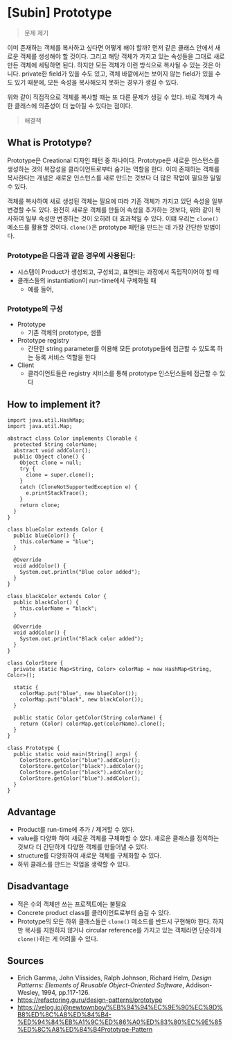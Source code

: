 # [Subin] Prototype

> 문제 제기

이미 존재하는 객체를 복사하고 싶다면 어떻게 해야 할까? 먼저 같은 클래스 안에서 새로운 객체를 생성해야 할 것이다. 그리고 해당 객체가 가지고 있는 속성들을 그대로 새로 만든 객체에 세팅하면 된다. 하지만 모든 객체가 이런 방식으로 복사될 수 있는 것은 아니다. private한 field가 있을 수도 있고, 객체 바깥에서는 보이지 않는 field가 있을 수도 있기 때문에, 모든 속성을 복사해오지 못하는 경우가 생길 수 있다. 

위와 같이 직접적으로 객체를 복사할 때는 또 다른 문제가 생길 수 있다. 바로 객체가 속한 클래스에 의존성이 더 높아질 수 있다는 점이다. 

> 해결책

## What is Prototype?
Prototype은 Creational 디자인 패턴 중 하나이다. Prototype은 새로운 인스턴스를 생성하는 것의 복잡성을 클라이언트로부터 숨기는 역할을 한다. 이미 존재하는 객체를 복사한다는 개념은 새로운 인스턴스를 새로 만드는 것보다 더 많은 작업이 필요한 일일 수 있다. 

객체를 복사하여 새로 생성된 객체는 필요에 따라 기존 객체가 가지고 있던 속성을 일부 변경할 수도 있다. 완전히 새로운 객체를 만들어 속성을 추가하는 것보다, 위와 같이 복사하여 일부 속성만 변경하는 것이 오히려 더 효과적일 수 있다. 이떄 우리는 `clone()` 메소드를 활용할 것이다. `clone()`은 prototype 패턴을 만드는 데 가장 간단한 방법이다. 

### Prototype은 다음과 같은 경우에 사용된다:
- 시스템이 Product가 생성되고, 구성되고, 표현되는 과정에서 독립적이어야 할 때
- 클래스들의 instantiation이 run-time에서 구체화될 때
  - 예를 들어, 

### Prototype의 구성
- Prototype
  - 기존 객체의 prototype, 샘플
- Prototype registry
  - 간단한 string parameter를 이용해 모든 prototype들에 접근할 수 있도록 하는 등록 서비스 역할을 한다
- Client
  - 클라이언트들은 registry 서비스를 통해 prototype 인스턴스들에 접근할 수 있다

## How to implement it?
~~~
import java.util.HashMap;
import java.util.Map;

abstract class Color implements Clonable {
  protected String colorName;
  abstract void addColor();
  public Object clone() {
    Object clone = null;
    try {
      clone = super.clone();
    }
    catch (CloneNotSupportedException e) {
      e.printStackTrace();
    }
    return clone;
  }
}

class blueColor extends Color {
  public blueColor() {
    this.colorName = "blue";
  }
  
  @Override
  void addColor() {
    System.out.println("Blue color added");
  }
}

class blackColor extends Color {
  public blackColor() {
    this.colorName = "black";
  }
  
  @Override
  void addColor() {
    System.out.println("Black color added");
  }
}

class ColorStore {
  private static Map<String, Color> colorMap = new HashMap<String, Color>();
  
  static {
    colorMap.put("blue", new blueColor());
    colorMap.put("black", new blackColor());
  }
  
  public static Color getColor(String colorName) {
    return (Color) colorMap.get(colorName).clone();
  }
}

class Prototype {
  public static void main(String[] args) {
    ColorStore.getColor("blue").addColor();
    ColorStore.getColor("black").addColor();
    ColorStore.getColor("black").addColor();
    ColorStore.getColor("blue").addColor();
  }
}
~~~

## Advantage
- Product를 run-time에 추가 / 제거할 수 있다.
- value를 다양화 하여 새로운 객체를 구체화할 수 있다. 새로운 클래스를 정의하는 것보다 더 간단하게 다양한 객체를 만들어낼 수 있다.
- structure를 다양화하여 새로운 객체를 구체화할 수 있다.
- 하위 클래스를 만드는 작업을 생략할 수 있다.

## Disadvantage
- 적은 수의 객체만 쓰는 프로젝트에는 불필요
- Concrete product class를 클라이언트로부터 숨길 수 있다.
- Prototype의 모든 하위 클래스들은 `clone()` 메소드를 반드시 구현해야 한다. 하지만 복사를 지원하지 않거나 circular reference를 가지고 있는 객체라면 단순하게 `clone()`하는 게 어려울 수 있다.

## Sources
- Erich Gamma, John Vlissides, Ralph Johnson, Richard Helm, *Design Patterns: Elements of Reusable Object-Oriented Software*, Addison-Wesley, 1994, pp.117-126.
- https://refactoring.guru/design-patterns/prototype
- https://velog.io/@newtownboy/%EB%94%94%EC%9E%90%EC%9D%B8%ED%8C%A8%ED%84%B4-%ED%94%84%EB%A1%9C%ED%86%A0%ED%83%80%EC%9E%85%ED%8C%A8%ED%84%B4Prototype-Pattern